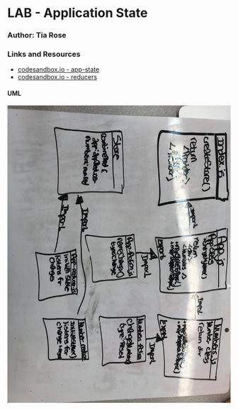 # LAB - Application State

### Author: Tia Rose

### Links and Resources
* [codesandbox.io - app-state](https://codesandbox.io/s/starter-code-app-state-hw98l?fontsize=14)
* [codesandbox.io - reducers](https://codesandbox.io/s/starter-code-app-state-reducers-lk8jp?fontsize=14)


#### UML
![UML-Diagram](./assets/UML-31.JPG)